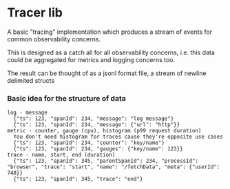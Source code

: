 # Tracer lib

A basic "tracing" implementation which produces a stream of events for common observability concerns.

This is designed as a catch all for all observability concerns, i.e. this data could be aggregated for metrics and logging concerns too.

The result can be thought of as a jsonl format file, a stream of newline delimited structs

### Basic idea for the structure of data

```
log - message
  {"ts": 123, "spanId": 234, "message": "log message"}
  {"ts": 123, "spanId": 234, "message": {"url": "http"}}
metric - counter, gauge (cpu), histogram (p99 request duration)
  You don't need histogram for traces cause they're opposite use cases
  {"ts": 123, "spanId": 234, "counter": "key/name"}
  {"ts": 123, "spanId": 234, "gauges": {"key/name": 123}}
trace - name, start, end (duration)
  {"ts": 123, "spanId": 345, "parentSpanId": 234, "processId": "browser", "trace": "start", "name": "/fetchData", "meta": {"userId": 748}}
  {"ts": 123, "spanId": 345, "trace": "end"}
```

